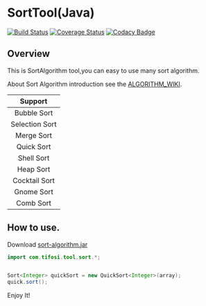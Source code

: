 SortTool(Java)
=====================
[![Build Status](https://travis-ci.org/szpssky/sort-tool.svg?branch=master)](https://travis-ci.org/szpssky/sort-tool)
[![Coverage Status](https://coveralls.io/repos/github/szpssky/sort-tool/badge.svg?branch=master)](https://coveralls.io/github/szpssky/sort-tool?branch=master)
[![Codacy Badge](https://api.codacy.com/project/badge/Grade/02a084c212894a3e913acb36046f0be5)](https://www.codacy.com/app/szplss31012/sort-tool?utm_source=github.com&amp;utm_medium=referral&amp;utm_content=szpssky/sort-tool&amp;utm_campaign=Badge_Grade)

## Overview

This is SortAlgorithm tool,you can easy to use many sort algorithm.

About Sort Algorithm introduction see the [ALGORITHM_WIKI](ALGORITHM_WIKI.md). 

|Support|
|:-----:|
|Bubble Sort|
|Selection Sort|
|Merge Sort|
|Quick Sort|
|Shell Sort|
|Heap Sort|
|Cocktail Sort|
|Gnome Sort|
|Comb Sort|

## How to use.

Download [sort-algorithm.jar](https://github.com/szpssky/sort-algorithm/releases)

``` java
import com.tifosi.tool.sort.*;


Sort<Integer> quickSort = new QuickSort<Integer>(array);
quick.sort();
```
Enjoy It!